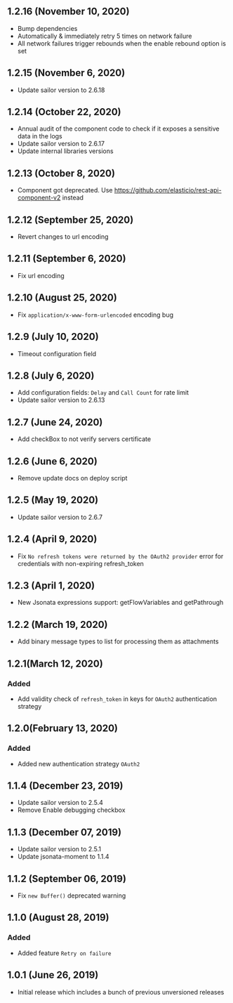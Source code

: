## 1.2.16 (November 10, 2020)
* Bump dependencies
* Automatically & immediately retry 5 times on network failure
* All network failures trigger rebounds when the enable rebound option is set

## 1.2.15 (November 6, 2020)
* Update sailor version to 2.6.18

## 1.2.14 (October 22, 2020)
* Annual audit of the component code to check if it exposes a sensitive data in the logs
* Update sailor version to 2.6.17
* Update internal libraries versions

## 1.2.13 (October 8, 2020)
* Component got deprecated. Use https://github.com/elasticio/rest-api-component-v2 instead

## 1.2.12 (September 25, 2020)
* Revert changes to url encoding

## 1.2.11 (September 6, 2020)
* Fix url encoding

## 1.2.10 (August 25, 2020)
* Fix `application/x-www-form-urlencoded` encoding bug

## 1.2.9 (July 10, 2020)
* Timeout configuration field

## 1.2.8 (July 6, 2020)
* Add configuration fields: `Delay` and `Call Count` for rate limit
* Update sailor version to 2.6.13

## 1.2.7 (June 24, 2020)
* Add checkBox to not verify servers certificate

## 1.2.6 (June 6, 2020)
* Remove update docs on deploy script

## 1.2.5 (May 19, 2020)
* Update sailor version to 2.6.7

## 1.2.4 (April 9, 2020)
* Fix `No refresh tokens were returned by the OAuth2 provider` error for credentials with non-expiring refresh_token

## 1.2.3 (April 1, 2020)
* New Jsonata expressions support: getFlowVariables and getPathrough

## 1.2.2 (March 19, 2020)
* Add binary message types to list for processing them as attachments

## 1.2.1(March 12, 2020)

### Added
* Add validity check of `refresh_token` in keys for `OAuth2` authentication strategy

## 1.2.0(February 13, 2020)

### Added
* Added new authentication strategy `OAuth2`

## 1.1.4 (December 23, 2019)

* Update sailor version to 2.5.4
* Remove Enable debugging checkbox

## 1.1.3 (December 07, 2019)

* Update sailor version to 2.5.1
* Update jsonata-moment to 1.1.4

## 1.1.2 (September 06, 2019)

* Fix `new Buffer()` deprecated warning

## 1.1.0 (August 28, 2019)

### Added
* Added feature `Retry on failure`

## 1.0.1 (June 26, 2019)

* Initial release which includes a bunch of previous unversioned releases
